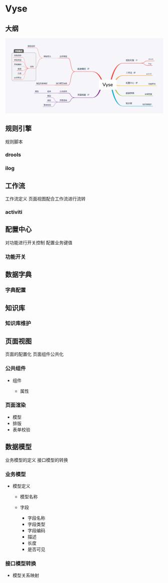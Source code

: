 # Vyse

## 大纲

![大纲](./doc/Vyse.png)

## 规则引擎

规则脚本

### drools

### ilog

## 工作流

工作流定义
页面视图配合工作流进行流转

### activiti

## 配置中心

对功能进行开关控制
配置业务键值

### 功能开关

## 数据字典

### 字典配置

## 知识库

### 知识库维护

## 页面视图

页面的配置化
页面组件公共化

### 公共组件

- 组件

	- 属性

### 页面渲染

- 模型
- 排版
- 表单校验

## 数据模型

业务模型的定义
接口模型的转换

### 业务模型

- 模型定义

	- 模型名称
	- 字段

		- 字段名称
		- 字段类型
		- 字段编码
		- 描述
		- 长度
		- 是否可见

### 接口模型转换

- 模型关系映射